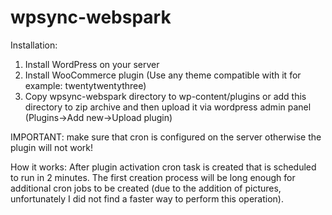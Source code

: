 # wpsync-webspark
Installation:
1. Install WordPress on your server
2. Install WooCommerce plugin (Use any theme compatible with it for example: twentytwentythree)
3. Copy wpsync-webspark directory to wp-content/plugins or add this directory to zip archive and then upload it via wordpress admin panel (Plugins->Add new->Upload plugin)

IMPORTANT: make sure that cron is configured on the server otherwise the plugin will not work!

How it works:
After plugin activation cron task is created that is scheduled to run in 2 minutes. The first creation process will be long enough for additional cron jobs to be created (due to the addition of pictures, unfortunately I did not find a faster way to perform this operation).
